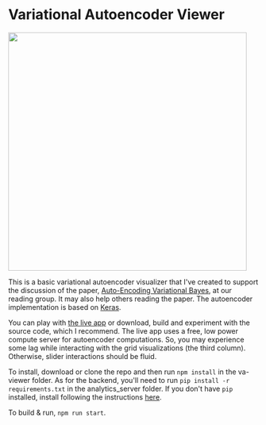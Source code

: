 
Variational Autoencoder Viewer  
============================== 

<img src=https://raw.githubusercontent.com/cagataydemiralp/va-viewer/master/screenrec.gif/ width='480px'>

This is a basic variational autoencoder  visualizer that I've created to support the discussion of
the paper, [Auto-Encoding Variational Bayes](https://arxiv.org/pdf/1312.6114.pdf), at our reading 
group. It may also help others reading the paper. The autoencoder implementation is based 
on [Keras](https://github.com/keras-team/keras/blob/master/examples/variational_autoencoder.py). 

You can play with [the live app](http://hci.stanford.edu/~cagatay/projects/va-viewer/) or download, 
build and experiment with the source code, which I
recommend. The live app uses a free, low power compute server for autoencoder
computations. So, you may experience some lag while interacting with the grid
visualizations (the third column). Otherwise, slider interactions should be
fluid.  

To install, download or clone the repo and then run `npm install` in the
va-viewer folder. As for the backend, you'll need to run `pip install -r requirements.txt`
in the analytics_server folder. If you don't have `pip` installed, install following 
the instructions [here](https://pip.pypa.io/en/stable/installing/).  
    

To build & run, `npm run start`.

